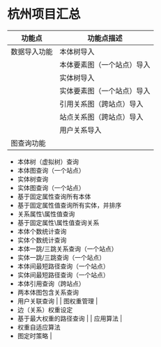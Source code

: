 # 杭州项目汇总
| 功能点 | 功能点描述 |
|--------|------------|
| 数据导入功能 | 本体树导入|
|             | 本体要素图（一个站点）导入|
|             |实体树导入|
|             |实体要素图（一个站点）导入|
|             |引用关系图（跨站点）导入|
|             |站点关系图（跨站点）导入|
|             |用户关系导入 |
| 图查询功能 |
- 本体树（虚拟树）查询
- 本体图查询（一个站点）
- 实体树查询
- 实体图查询（一个站点）
- 基于固定属性查询所有本体
- 基于固定属性值查询所有实体，并排序
- 关系属性\属性值查询
- 基于固定属性\属性值查询关系
- 本体个数统计查询
- 实体个数统计查询
- 本体一跳/三跳关系查询（一个站点）
- 实体一跳/三跳查询（一个站点）
- 本体间最短路径查询（一个站点）
- 实体间最短路径查询（一个站点）
- 本体引用查询（跨站点）
- 两本体图包含关系查询
- 用户关联查询 |
| 图权重管理 |
- 边（关系）权重设定
- 基于最大权重的路径查询 |
| 应用算法 |
- 权重自适应算法
- 图定时策略 |
